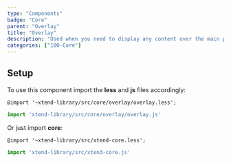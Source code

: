```yaml
---
type: "Components"
badge: "Core"
parent: "Overlay"
title: "Overlay"
description: "Used when you need to display any content over the main page, not only modals."
categories: ["100-Core"]
---
```


## Setup

To use this component import the **less** and **js** files accordingly:

```less
@import '~xtend-library/src/core/overlay/overlay.less';
```

```jsx
import 'xtend-library/src/core/overlay/overlay.js'
```

Or just import **core**:

```less
@import '~xtend-library/src/xtend-core.less';
```

```jsx
import 'xtend-library/src/xtend-core.js'
```
